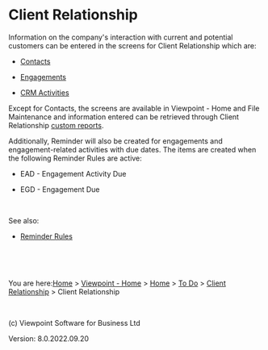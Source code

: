 []()



# Client Relationship
Information on the company's interaction with current and potential 
 customers can be entered in the screens for Client Relationship which 
 are:

	

- [Contacts](file:///c:/temp/0457b882-c844-4314-8878-ce1a9c2207bd/input/Contacts.htm)

	

- [Engagements](file:///c:/temp/0457b882-c844-4314-8878-ce1a9c2207bd/input/Engagements.htm)

	

- [CRM Activities](file:///c:/temp/0457b882-c844-4314-8878-ce1a9c2207bd/input/CRM_Activities.htm)

Except for Contacts, the screens are available in 
 Viewpoint - Home and File Maintenance and information entered can be retrieved 
 through Client Relationship [custom reports](file:///c:/temp/0457b882-c844-4314-8878-ce1a9c2207bd/input/Custom_Reports.htm).

Additionally, Reminder will also be created for engagements and engagement-related 
 activities with due dates. The items are created when the following Reminder 
 Rules are active:

	

- EAD - Engagement Activity Due

	

- EGD - Engagement Due

&nbsp;

See also:

	

- [Reminder Rules](file:///c:/temp/0457b882-c844-4314-8878-ce1a9c2207bd/Configuration/Reminder_Rules.htm)

&nbsp;

&nbsp;

You are here:[Home](file:///c:/temp/0457b882-c844-4314-8878-ce1a9c2207bd/input/Copyright_Notice.htm) &gt; [Viewpoint - Home](file:///c:/temp/0457b882-c844-4314-8878-ce1a9c2207bd/input/Overview.htm) &gt; [Home](file:///c:/temp/0457b882-c844-4314-8878-ce1a9c2207bd/input/Overview.htm) &gt; [To Do](file:///c:/temp/0457b882-c844-4314-8878-ce1a9c2207bd/input/Overview.htm) &gt; [Client Relationship]() &gt; Client Relationship

&nbsp;

(c) Viewpoint Software for 
 Business Ltd

Version: 8.0.2022.09.20


